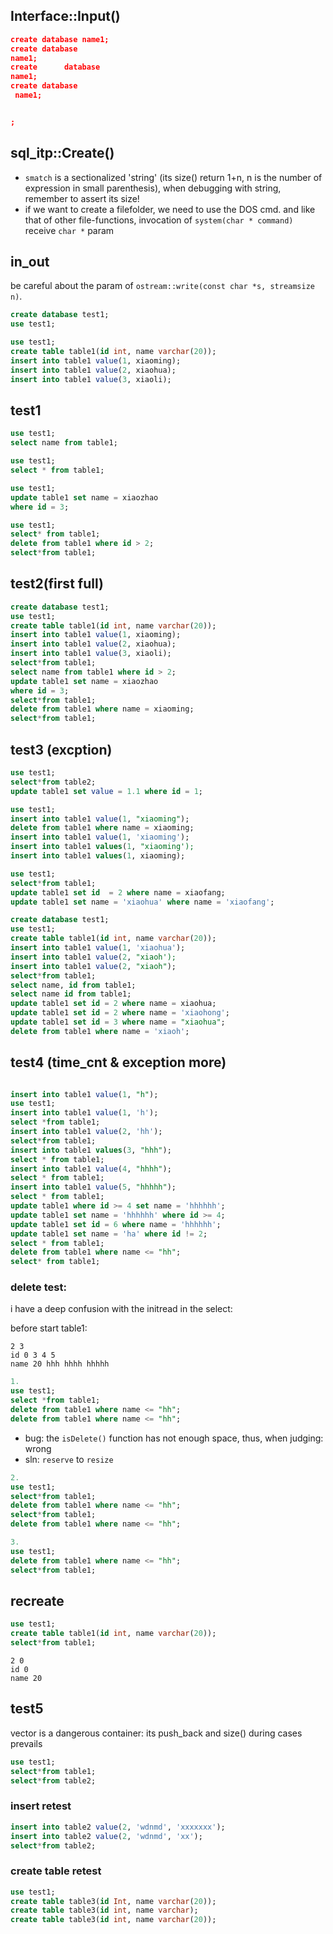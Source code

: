 ## Interface::Input()
```json
create database name1;
create database 
name1;
create      database
name1;
create database
 name1;


;
```

## sql_itp::Create()
- `smatch` is a sectionalized 'string' (its size() return 1+n, n is the number of expression in small parenthesis), when debugging with string, remember to assert its size!
- if we want to create a filefolder, we need to use the DOS cmd. and like that of other file-functions, invocation of `system(char * command)` receive `char *` param 


## in_out
be careful about the param of `ostream::write(const char *s, streamsize n)`.

```sql
create database test1;
use test1;

use test1;
create table table1(id int, name varchar(20));
insert into table1 value(1, xiaoming);
insert into table1 value(2, xiaohua);
insert into table1 value(3, xiaoli);
```

## test1
```sql
use test1;
select name from table1;

use test1;
select * from table1;

use test1;
update table1 set name = xiaozhao
where id = 3;

use test1;
select* from table1;
delete from table1 where id > 2;
select*from table1;
```

## test2(first full)
```sql
create database test1;
use test1;
create table table1(id int, name varchar(20));
insert into table1 value(1, xiaoming);
insert into table1 value(2, xiaohua);
insert into table1 value(3, xiaoli);
select*from table1;
select name from table1 where id > 2;
update table1 set name = xiaozhao
where id = 3;
select*from table1;
delete from table1 where name = xiaoming;
select*from table1;
```

## test3 (excption)
```sql
use test1;
select*from table2;
update table1 set value = 1.1 where id = 1;
```

```sql
use test1;
insert into table1 value(1, "xiaoming");
delete from table1 where name = xiaoming;
insert into table1 value(1, 'xiaoming');
insert into table1 values(1, "xiaoming');
insert into table1 values(1, xiaoming);
```

```sql
use test1;
select*from table1;
update table1 set id  = 2 where name = xiaofang;
update table1 set name = 'xiaohua' where name = 'xiaofang';
```

```sql
create database test1;
use test1;
create table table1(id int, name varchar(20));
insert into table1 value(1, 'xiaohua');
insert into table1 value(2, "xiaoh');
insert into table1 value(2, "xiaoh");
select*from table1;
select name, id from table1;
select name id from table1;
update table1 set id = 2 where name = xiaohua;
update table1 set id = 2 where name = 'xiaohong';
update table1 set id = 3 where name = "xiaohua";
delete from table1 where name = 'xiaoh';
```

## test4 (time_cnt & exception more)
```sql

insert into table1 value(1, "h");
use test1;
insert into table1 value(1, 'h');
select *from table1;
insert into table1 value(2, 'hh');
select*from table1;
insert into table1 values(3, "hhh");
select * from table1;
insert into table1 value(4, "hhhh");
select * from table1;
insert into table1 value(5, "hhhhh");
select * from table1;
update table1 where id >= 4 set name = 'hhhhhh';
update table1 set name = 'hhhhhh' where id >= 4;
update table1 set id = 6 where name = 'hhhhhh';
update table1 set name = 'ha' where id != 2;
select * from table1;
delete from table1 where name <= "hh";
select* from table1;

```

### delete test:
i have a deep confusion with the initread in the select:

before start table1:
```
2 3
id 0 3 4 5 
name 20 hhh hhhh hhhhh
```

```sql
1. 
use test1;
select *from table1;
delete from table1 where name <= "hh";
delete from table1 where name <= "hh";
```
- bug: the `isDelete()` function has not enough space, thus, when judging: wrong
- sln: `reserve` to `resize`

```sql
2.
use test1;
select*from table1;
delete from table1 where name <= "hh";
select*from table1;
delete from table1 where name <= "hh";

3.
use test1;
delete from table1 where name <= "hh";
select*from table1;

```


## recreate
```sql
use test1;
create table table1(id int, name varchar(20));
select*from table1;
```
```
2 0
id 0
name 20
```

## test5
vector is a dangerous container: its push_back and size() during cases prevails
```sql
use test1;
select*from table1;
select*from table2;
```
### insert retest
```sql
insert into table2 value(2, 'wdnmd', 'xxxxxxx');
insert into table2 value(2, 'wdnmd', 'xx');
select*from table2;
```
### create table retest
```sql
use test1;
create table table3(id Int, name varchar(20));
create table table3(id int, name varchar);
create table table3(id int, name varchar(20));
```

